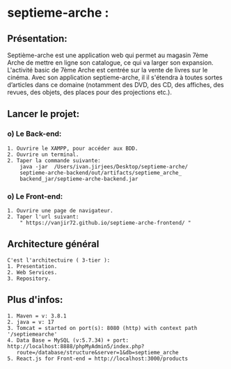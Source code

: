 
# septieme-arche :


## Présentation:
Septième-arche est une application web qui permet au magasin 7ème Arche de mettre en ligne son catalogue, ce qui va larger son expansion. L'activité basic de 7ème Arche est centrée sur la vente de livres sur le cinéma. Avec son application septieme-arche, il il s'étendra à toutes sortes d’articles dans ce domaine (notamment des DVD, des CD, des affiches, des revues, des objets, des places pour des projections etc.).

## Lancer le projet:
### o) Le Back-end:
    1. Ouvrire le XAMPP, pour accéder aux BDD.
    2. Ouvrire un terminal. 
    2. Taper la commande suivante:
        java -jar  /Users/ivan.jirjees/Desktop/septieme-arche/
        septieme-arche-backend/out/artifacts/septieme_arche_
        backend_jar/septieme-arche-backend.jar

### o) Le Front-end:
    1. Ouvrire une page de navigateur.
    2. Taper l'url suivant:
        " https://vanjir72.github.io/septieme-arche-frontend/ "

## Architecture général
    C'est l'architectuire ( 3-tier ):
    1. Presentation.
    2. Web Services.
    3. Repository.

## Plus d'infos:
    1. Maven = v: 3.8.1
    2. java = v: 17
    3. Tomcat = started on port(s): 8080 (http) with context path '/septiemearche'
    4. Data Base = MySQL (v:5.7.34) + port: http://localhost:8888/phpMyAdmin5/index.php?
       route=/database/structure&server=1&db=septieme_arche
    5. React.js for Front-end = http://localhost:3000/products

